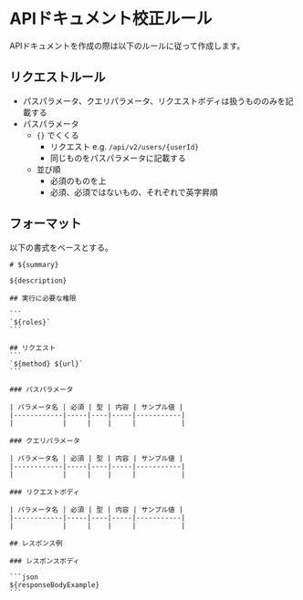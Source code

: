 # APIドキュメント校正ルール

APIドキュメントを作成の際は以下のルールに従って作成します。

## リクエストルール
- パスパラメータ、クエリパラメータ、リクエストボディは扱うもののみを記載する
- パスパラメータ
  - `{}` でくくる
      - リクエスト e.g. `/api/v2/users/{userId}`
      - 同じものをパスパラメータに記載する
  - 並び順
      - 必須のものを上
      - 必須、必須ではないもの、それぞれで英字昇順

## フォーマット
以下の書式をベースとする。

````shell
# ${summary}

${description}

## 実行に必要な権限
    
```
`${roles}`
```

## リクエスト
```
`${method} ${url}`
```

### パスパラメータ

| パラメータ名 | 必須 | 型 | 内容 | サンプル値 |
|------------|-----|----|-----|-----------|
|            |     |    |     |           |

### クエリパラメータ

| パラメータ名 | 必須 | 型 | 内容 | サンプル値 |
|------------|-----|----|-----|-----------|
|            |     |    |     |           |

### リクエストボディ

| パラメータ名 | 必須 | 型 | 内容 | サンプル値 |
|------------|-----|----|-----|-----------|
|            |     |    |     |           |

## レスポンス例

### レスポンスボディ

```json
${responseBodyExample}
```

````
